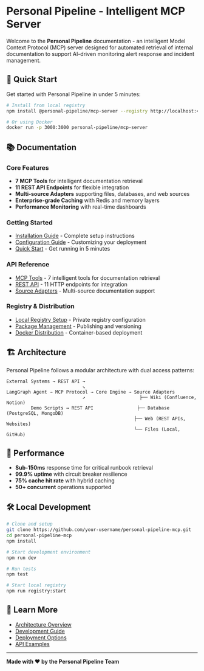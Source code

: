 # Personal Pipeline - Intelligent MCP Server

Welcome to the **Personal Pipeline** documentation - an intelligent Model Context Protocol (MCP) server designed for automated retrieval of internal documentation to support AI-driven monitoring alert response and incident management.

## 🚀 Quick Start

Get started with Personal Pipeline in under 5 minutes:

```bash
# Install from local registry
npm install @personal-pipeline/mcp-server --registry http://localhost:4873

# Or using Docker
docker run -p 3000:3000 personal-pipeline/mcp-server
```

## 📚 Documentation

### Core Features
- **7 MCP Tools** for intelligent documentation retrieval
- **11 REST API Endpoints** for flexible integration
- **Multi-source Adapters** supporting files, databases, and web sources
- **Enterprise-grade Caching** with Redis and memory layers
- **Performance Monitoring** with real-time dashboards

### Getting Started
- [Installation Guide](./guides/installation.md) - Complete setup instructions
- [Configuration Guide](./guides/configuration.md) - Customizing your deployment
- [Quick Start](./examples/quickstart.md) - Get running in 5 minutes

### API Reference
- [MCP Tools](./api/mcp-tools.md) - 7 intelligent tools for documentation retrieval
- [REST API](./api/rest-api.md) - 11 HTTP endpoints for integration
- [Source Adapters](./api/adapters.md) - Multi-source documentation support

### Registry & Distribution
- [Local Registry Setup](./registry/setup.md) - Private registry configuration
- [Package Management](./registry/packages.md) - Publishing and versioning
- [Docker Distribution](./registry/docker.md) - Container-based deployment

## 🏗️ Architecture

Personal Pipeline follows a modular architecture with dual access patterns:

```
External Systems → REST API → 
                            ↘
LangGraph Agent → MCP Protocol → Core Engine → Source Adapters
                            ↗                    ├── Wiki (Confluence, Notion)
         Demo Scripts → REST API                ├── Database (PostgreSQL, MongoDB)
                                               ├── Web (REST APIs, Websites)
                                               └── Files (Local, GitHub)
```

## 🎯 Performance

- **Sub-150ms** response time for critical runbook retrieval
- **99.9% uptime** with circuit breaker resilience
- **75% cache hit rate** with hybrid caching
- **50+ concurrent** operations supported

## 🛠️ Local Development

```bash
# Clone and setup
git clone https://github.com/your-username/personal-pipeline-mcp.git
cd personal-pipeline-mcp
npm install

# Start development environment
npm run dev

# Run tests
npm test

# Start local registry
npm run registry:start
```

## 📖 Learn More

- [Architecture Overview](./guides/architecture.md)
- [Development Guide](./guides/development.md)
- [Deployment Options](./guides/deployment.md)
- [API Examples](./examples/api-usage.md)

---

**Made with ❤️ by the Personal Pipeline Team**